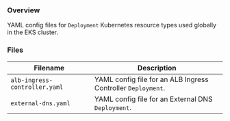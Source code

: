 ### Overview

YAML config files for `Deployment` Kubernetes resource types used globally in the EKS cluster.

### Files

| Filename                       | Description                                                                              |
|--------------------------------|------------------------------------------------------------------------------------------|
| `alb-ingress-controller.yaml`  | YAML config file for an ALB Ingress Controller `Deployment`.                             |
| `external-dns.yaml`            | YAML config file for an External DNS `Deployment`.                                       |